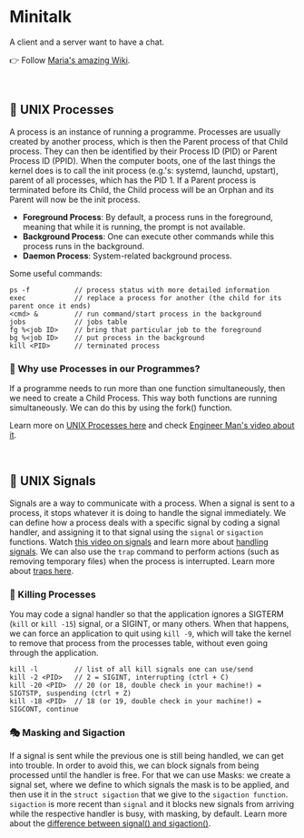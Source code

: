 # Minitalk
A client and a server want to have a chat.

👉 Follow [Maria's amazing Wiki](https://github.com/mlanca-c/Minitalk/wiki#intro).

<br />

## 🔀 UNIX Processes
A process is an instance of running a programme.
Processes are usually created by another process, which is then the Parent process of that Child process.
They can then be identified by their Process ID (PID) or Parent Process ID (PPID).
When the computer boots, one of the last things the kernel does is to call the init process (e.g.'s: systemd, launchd, upstart), parent of all processes, which has the PID 1. 
If a Parent process is terminated before its Child, the Child process will be an Orphan and its Parent will now be the init process.

* **Foreground Process**: By default, a process runs in the foreground, meaning that while it is running, the prompt is not available.
* **Background Process**: One can execute other commands while this process runs in the background.
* **Daemon Process**: System-related background process.

Some useful commands:

```
ps -f           // process status with more detailed information
exec            // replace a process for another (the child for its parent once it ends)
<cmd> &         // run command/start process in the background
jobs            // jobs table
fg %<job ID>    // bring that particular job to the foreground
bg %<job ID>    // put process in the background
kill <PID>      // terminated process
```

### 🤔 Why use Processes in our Programmes?
If a programme needs to run more than one function simultaneously, then we need to create a Child Process.
This way both functions are running simultaneously.
We can do this by using the fork() function.

Learn more on [UNIX Processes here](https://www.tutorialspoint.com/unix/unix-processes.htm) and check [Engineer Man's video about it](https://www.youtube.com/watch?v=TJzltwv7jJs).

<br />

## 🚨 UNIX Signals
Signals are a way to communicate with a process.
When a signal is sent to a process, it stops whatever it is doing to handle the signal immediately.
We can define how a process deals with a specific signal by coding a signal handler, and assigning it to that signal using the ```signal``` or ```sigaction``` functions.
Watch [this video on signals](https://www.youtube.com/watch?v=83M5-NPDeWs) and learn more about [handling signals](http://www.cs.kent.edu/~ruttan/sysprog/lectures/signals.html). 
We can also use the ```trap``` command to perform actions (such as removing temporary files) when the process is interrupted.
Learn more about [traps here](https://www.tutorialspoint.com/unix/unix-signals-traps.htm).

### 🔪 Killing Processes
You may code a signal handler so that the application ignores a SIGTERM (```kill``` or ```kill -15```) signal, or a SIGINT, or many others.
When that happens, we can force an application to quit using ```kill -9```, which will take the kernel to remove that process from the processes table, without even going through the application.

```
kill -l         // list of all kill signals one can use/send
kill -2 <PID>   // 2 = SIGINT, interrupting (ctrl + C)
kill -20 <PID>  // 20 (or 18, double check in your machine!) = SIGTSTP, suspending (ctrl + Z)
kill -18 <PID>  // 18 (or 19, double check in your machine!) = SIGCONT, continue
```

### 🎭 Masking and Sigaction
If a signal is sent while the previous one is still being handled, we can get into trouble.
In order to avoid this, we can block signals from being processed until the handler is free.
For that we can use Masks: we create a signal set, where we define to which signals the mask is to be applied, and then use it in the ```struct sigaction``` that we give to the ```sigaction function```.
```sigaction``` is more recent than ```signal``` and it blocks new signals from arriving while the respective handler is busy, with masking, by default.
Learn more about the [difference between signal() and sigaction()](https://stackoverflow.com/questions/231912/what-is-the-difference-between-sigaction-and-signal).

